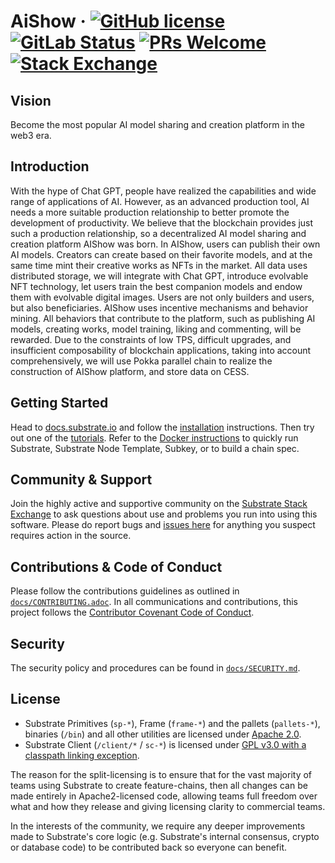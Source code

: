 # AiShow &middot; [![GitHub license](https://img.shields.io/badge/license-GPL3%2FApache2-blue)](#LICENSE) [![GitLab Status](https://gitlab.parity.io/parity/substrate/badges/master/pipeline.svg)](https://gitlab.parity.io/parity/substrate/pipelines) [![PRs Welcome](https://img.shields.io/badge/PRs-welcome-brightgreen.svg)](docs/CONTRIBUTING.adoc) [![Stack Exchange](https://img.shields.io/badge/Substrate-Community%20&%20Support-24CC85?logo=stackexchange)](https://substrate.stackexchange.com/)

## Vision

Become the most popular AI model sharing and creation platform in the web3 era.

## Introduction

With the hype of Chat GPT, people have realized the capabilities and wide range of applications of AI. However, as an advanced production tool, AI needs a more suitable production relationship to better promote the development of productivity. We believe that the blockchain provides just such a production relationship, so a decentralized AI model sharing and creation platform AIShow was born.
In AIShow, users can publish their own AI models. Creators can create based on their favorite models, and at the same time mint their creative works as NFTs in the market. All data uses distributed storage, we will integrate with Chat GPT, introduce evolvable NFT technology, let users train the best companion models and endow them with evolvable digital images.
Users are not only builders and users, but also beneficiaries. AIShow uses incentive mechanisms and behavior mining. All behaviors that contribute to the platform, such as publishing AI models, creating works, model training, liking and commenting, will be rewarded.
Due to the constraints of low TPS, difficult upgrades, and insufficient composability of blockchain applications, taking into account comprehensively, we will use Pokka parallel chain to realize the construction of AIShow platform, and store data on CESS.

## Getting Started

Head to [docs.substrate.io](https://docs.substrate.io) and follow the [installation](https://docs.substrate.io/install/) instructions.
Then try out one of the [tutorials](https://docs.substrate.io/tutorials/).
Refer to the [Docker instructions](./docker/README.md) to quickly run Substrate, Substrate Node Template, Subkey, or to build a chain spec.

## Community & Support

Join the highly active and supportive community on the [Substrate Stack Exchange](https://substrate.stackexchange.com/) to ask questions about use and problems you run into using this software.
Please do report bugs and [issues here](https://github.com/paritytech/substrate/issues) for anything you suspect requires action in the source. 

## Contributions & Code of Conduct

Please follow the contributions guidelines as outlined in [`docs/CONTRIBUTING.adoc`](docs/CONTRIBUTING.adoc).
In all communications and contributions, this project follows the [Contributor Covenant Code of Conduct](docs/CODE_OF_CONDUCT.md).

## Security

The security policy and procedures can be found in [`docs/SECURITY.md`](docs/SECURITY.md).

## License

- Substrate Primitives (`sp-*`), Frame (`frame-*`) and the pallets (`pallets-*`), binaries (`/bin`) and all other utilities are licensed under [Apache 2.0](LICENSE-APACHE2).
- Substrate Client (`/client/*` / `sc-*`) is licensed under [GPL v3.0 with a classpath linking exception](LICENSE-GPL3).

The reason for the split-licensing is to ensure that for the vast majority of teams using Substrate to create feature-chains, then all changes can be made entirely in Apache2-licensed code, allowing teams full freedom over what and how they release and giving licensing clarity to commercial teams.

In the interests of the community, we require any deeper improvements made to Substrate's core logic (e.g. Substrate's internal consensus, crypto or database code) to be contributed back so everyone can benefit.

